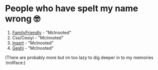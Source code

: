 # People who have spelt my name wrong 🤓

1. [FamilyFriendly](https://familyfriendly.xyz) - "McInooted"
2. Css/Cesiyi - "McInnoted"
3. [Insert](insrt.uk) - "McInooted"
4. [Geshi](https://miruku.cafe/@aoi) - "McInooted"

(There are probably more but im too lazy to dig deeper in to my memories :trollface:)
